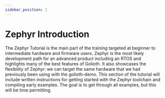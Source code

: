 ```yaml
---
sidebar_position: 1
---
```


# Zephyr Introduction

The Zephyr Tutorial is the main part of the training targeted at beginner to intermediate hardware and firmware users. Zephyr is the most likely development path for an advanced product including an RTOS and highlights many of the best features of Golioth. It also showcases the flexibility of Zephyr: we can target the same hardware that we had previously been using with the golioth-demo. This section of the tutorial will include written instructions for getting started with the Zephyr toolchain and compiling early examples. The goal is to get through all examples, but this will be time permitting.